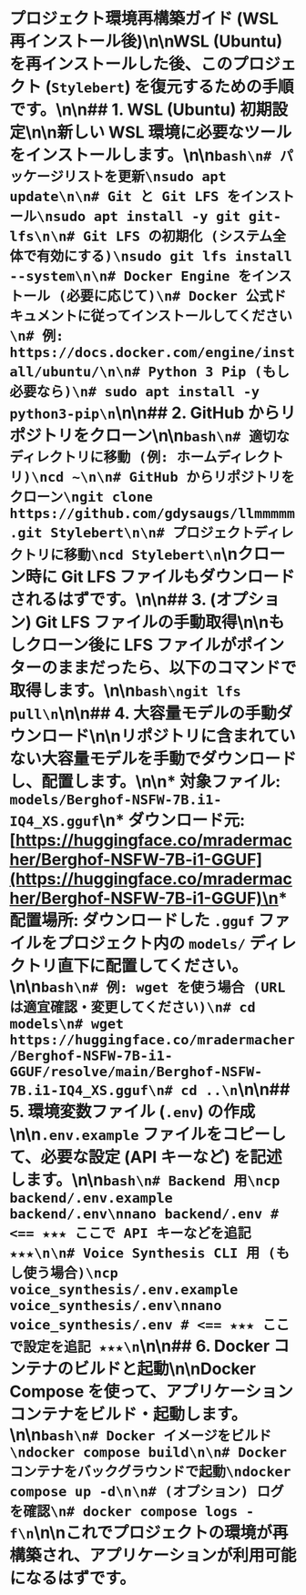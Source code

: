 # プロジェクト環境再構築ガイド (WSL 再インストール後)\n\nWSL (Ubuntu) を再インストールした後、このプロジェクト (`Stylebert`) を復元するための手順です。\n\n## 1. WSL (Ubuntu) 初期設定\n\n新しい WSL 環境に必要なツールをインストールします。\n\n```bash\n# パッケージリストを更新\nsudo apt update\n\n# Git と Git LFS をインストール\nsudo apt install -y git git-lfs\n\n# Git LFS の初期化 (システム全体で有効にする)\nsudo git lfs install --system\n\n# Docker Engine をインストール (必要に応じて)\n# Docker 公式ドキュメントに従ってインストールしてください\n# 例: https://docs.docker.com/engine/install/ubuntu/\n\n# Python 3 Pip (もし必要なら)\n# sudo apt install -y python3-pip\n```\n\n## 2. GitHub からリポジトリをクローン\n\n```bash\n# 適切なディレクトリに移動 (例: ホームディレクトリ)\ncd ~\n\n# GitHub からリポジトリをクローン\ngit clone https://github.com/gdysaugs/llmmmmm.git Stylebert\n\n# プロジェクトディレクトリに移動\ncd Stylebert\n```\nクローン時に Git LFS ファイルもダウンロードされるはずです。\n\n## 3. (オプション) Git LFS ファイルの手動取得\n\nもしクローン後に LFS ファイルがポインターのままだったら、以下のコマンドで取得します。\n\n```bash\ngit lfs pull\n```\n\n## 4. 大容量モデルの手動ダウンロード\n\nリポジトリに含まれていない大容量モデルを手動でダウンロードし、配置します。\n\n*   **対象ファイル:** `models/Berghof-NSFW-7B.i1-IQ4_XS.gguf`\n*   **ダウンロード元:** [https://huggingface.co/mradermacher/Berghof-NSFW-7B-i1-GGUF](https://huggingface.co/mradermacher/Berghof-NSFW-7B-i1-GGUF)\n*   **配置場所:** ダウンロードした `.gguf` ファイルをプロジェクト内の `models/` ディレクトリ直下に配置してください。\n\n```bash\n# 例: wget を使う場合 (URLは適宜確認・変更してください)\n# cd models\n# wget https://huggingface.co/mradermacher/Berghof-NSFW-7B-i1-GGUF/resolve/main/Berghof-NSFW-7B.i1-IQ4_XS.gguf\n# cd ..\n```\n\n## 5. 環境変数ファイル (`.env`) の作成\n\n`.env.example` ファイルをコピーして、必要な設定 (API キーなど) を記述します。\n\n```bash\n# Backend 用\ncp backend/.env.example backend/.env\nnano backend/.env # <== ★★★ ここで API キーなどを追記 ★★★\n\n# Voice Synthesis CLI 用 (もし使う場合)\ncp voice_synthesis/.env.example voice_synthesis/.env\nnano voice_synthesis/.env # <== ★★★ ここで設定を追記 ★★★\n```\n\n## 6. Docker コンテナのビルドと起動\n\nDocker Compose を使って、アプリケーションコンテナをビルド・起動します。\n\n```bash\n# Docker イメージをビルド\ndocker compose build\n\n# Docker コンテナをバックグラウンドで起動\ndocker compose up -d\n\n# (オプション) ログを確認\n# docker compose logs -f\n```\n\nこれでプロジェクトの環境が再構築され、アプリケーションが利用可能になるはずです。 